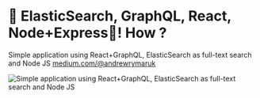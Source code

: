 # 🚀 ElasticSearch, GraphQL, React, Node+Express🤯! How ?
Simple application using React+GraphQL, ElasticSearch as full-text search and Node JS
[medium.com/@andrewrymaruk](https://medium.com/@andrewrymaruk/elasticsearch-graphql-react-node-express-how-cb2c2cc708f8)

![Simple application using React+GraphQL, ElasticSearch as full-text search and Node JS](https://miro.medium.com/max/1600/0*CkvXp7vOOVgcGt6A.gif)
